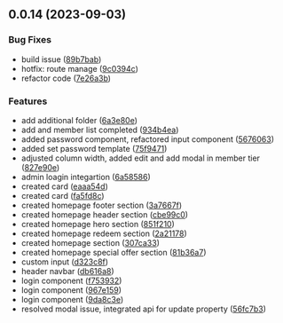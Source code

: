 ## 0.0.14 (2023-09-03)


### Bug Fixes

* build issue ([89b7bab](https://gitlab.com/paras205/boilerplate-react/commit/89b7bab7ed5f7fe63870961d67610dc0bfacf3c6))
* hotfix: route manage ([9c0394c](https://gitlab.com/paras205/boilerplate-react/commit/9c0394ce422983cccca2b7e439c6f699faf9c135))
* refactor code ([7e26a3b](https://gitlab.com/paras205/boilerplate-react/commit/7e26a3bc30eb42c9bb385f334b448c7aaccd916e))


### Features

* add additional folder ([6a3e80e](https://gitlab.com/paras205/boilerplate-react/commit/6a3e80e0283bb533435461c064b30935cd953ddf))
* add and member list completed ([934b4ea](https://gitlab.com/paras205/boilerplate-react/commit/934b4eab6da534d90b24e3b7fe2844ec5de668b4))
* added password component, refactored input component ([5676063](https://gitlab.com/paras205/boilerplate-react/commit/5676063ecf247dd38bd7be2ca29c19d3b9c6d76a))
* added set password template ([75f9471](https://gitlab.com/paras205/boilerplate-react/commit/75f9471f735d8a6cf734924dcc21e0f56326750a))
* adjusted column width, added edit and add modal in member tier ([827e90e](https://gitlab.com/paras205/boilerplate-react/commit/827e90ebb34d3c5ee73046ad70f05feac8f87be0))
* admin loagin integartion ([6a58586](https://gitlab.com/paras205/boilerplate-react/commit/6a5858668898a187d75d9633e45aef0ec1867ac1))
* created card ([eaaa54d](https://gitlab.com/paras205/boilerplate-react/commit/eaaa54d6fbfc33d86d463c6d61d3887ea52b3357))
* created card ([fa5fd8c](https://gitlab.com/paras205/boilerplate-react/commit/fa5fd8c3a3bed03d8f9616bbd4a381a2e166fd85))
* created homepage footer  section ([3a7667f](https://gitlab.com/paras205/boilerplate-react/commit/3a7667fe3cab4719cc985a43f4fa82ce9266bbd3))
* created homepage header section ([cbe99c0](https://gitlab.com/paras205/boilerplate-react/commit/cbe99c0946ee7c143681265de476f07e16e417ae))
* created homepage hero section ([851f210](https://gitlab.com/paras205/boilerplate-react/commit/851f2102014c6d937b3fbb4bcac6fce7cbc45ca9))
* created homepage redeem  section ([2a21178](https://gitlab.com/paras205/boilerplate-react/commit/2a211786000271528852541bc1890d7124e6d734))
* created homepage section ([307ca33](https://gitlab.com/paras205/boilerplate-react/commit/307ca33329c3cbb5e21d16c056332480f3584290))
* created homepage special offer section ([81b36a7](https://gitlab.com/paras205/boilerplate-react/commit/81b36a7a62b9e3b78960b7f5ee4d071576b8e696))
* custom input ([d323c8f](https://gitlab.com/paras205/boilerplate-react/commit/d323c8f84f00f51287e6c564fa41478402ce5ae9))
* header navbar ([db616a8](https://gitlab.com/paras205/boilerplate-react/commit/db616a8aa8ca6b88e5900b684437b8ebf9b3f345))
* login component ([f753932](https://gitlab.com/paras205/boilerplate-react/commit/f753932002845eaab1196b776d992ee5ecac0547))
* login component ([967e159](https://gitlab.com/paras205/boilerplate-react/commit/967e159a4fe973d5e6302f108f2bd08525fcc615))
* login component ([9da8c3e](https://gitlab.com/paras205/boilerplate-react/commit/9da8c3ed3142a97a439caf5080ed56106b689458))
* resolved modal issue, integrated api for update property ([56fc7b3](https://gitlab.com/paras205/boilerplate-react/commit/56fc7b3dce0062608340685fa86dcee7ab0d45da))



